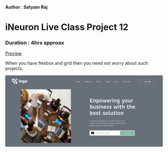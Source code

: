 #### Author : Satyam Raj

# iNeuron Live Class Project 12

### Duration : 4hrs approax
[Preview](https://blacktiles.github.io/LIVE-CLASS-PROJECT-12/)

When you have flexbox and grid then you need not worry about such projects.

![Image Preview](thumbnail.png)